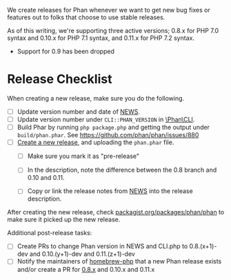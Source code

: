 We create releases for Phan whenever we want to get new bug fixes or features out to folks that choose to use stable releases.

As of this writing, we're supporting three active versions; 0.8.x for PHP 7.0 syntax and 0.10.x for PHP 7.1 syntax, and 0.11.x for PHP 7.2 syntax.

- Support for 0.9 has been dropped

# Release Checklist

When creating a new release, make sure you do the following.

- [ ] Update version number and date of [NEWS](https://github.com/phan/phan/blob/master/NEWS).
- [ ] Update version number under `CLI::PHAN_VERSION` in [\Phan\CLI](https://github.com/phan/phan/blob/master/src/Phan/CLI.php#L16).
- [ ] Build Phar by running `php package.php` and getting the output under `build/phan.phar`. See https://github.com/phan/phan/issues/880
- [ ] [Create a new release](https://github.com/phan/phan/releases), and uploading the `phan.phar` file.
  - [ ] Make sure you mark it as "pre-release"
  - [ ] In the description, note the difference between the 0.8 branch and 0.10 and 0.11.
  - [ ] Copy or link the release notes from [NEWS](https://github.com/phan/phan/blob/master/NEWS) into the release description.


After creating the new release, check [packagist.org/packages/phan/phan](https://packagist.org/packages/phan/phan) to make sure it picked up the new release.

Additional post-release tasks:

- [ ] Create PRs to change Phan version in NEWS and CLI.php to 0.8.(x+1)-dev and 0.10.(y+1)-dev and 0.11.(z+1)-dev
- [ ] Notify the maintainers of [homebrew-php](https://github.com/Homebrew/homebrew-php) that a new Phan release exists and/or create a PR for [0.8.x](https://github.com/Homebrew/homebrew-php/pull/4219) and 0.10.x and 0.11.x